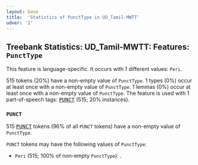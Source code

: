 ```yaml
---
layout: base
title:  'Statistics of PunctType in UD_Tamil-MWTT'
udver: '2'
---
```


## Treebank Statistics: UD_Tamil-MWTT: Features: `PunctType`

This feature is language-specific.
It occurs with 1 different values: `Peri`.

515 tokens (20%) have a non-empty value of `PunctType`.
1 types (0%) occur at least once with a non-empty value of `PunctType`.
1 lemmas (0%) occur at least once with a non-empty value of `PunctType`.
The feature is used with 1 part-of-speech tags: <tt><a href="ta_mwtt-pos-PUNCT.html">PUNCT</a></tt> (515; 20% instances).

### `PUNCT`

515 <tt><a href="ta_mwtt-pos-PUNCT.html">PUNCT</a></tt> tokens (96% of all `PUNCT` tokens) have a non-empty value of `PunctType`.

`PUNCT` tokens may have the following values of `PunctType`:

* `Peri` (515; 100% of non-empty `PunctType`): .

